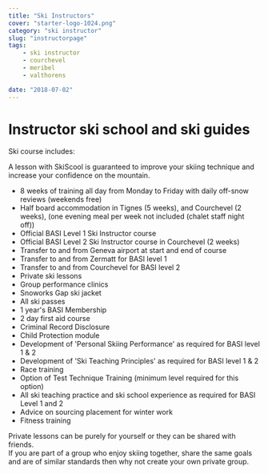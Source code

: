 ```yaml
---
title: "Ski Instructors"
cover: "starter-logo-1024.png"
category: "ski instructor"
slug: "instructorpage"
tags:
    - ski instructor
    - courchevel
    - meribel
    - valthorens

date: "2018-07-02"
---
```


# Instructor ski school and ski guides

Ski course includes:

A lesson with SkiScool is guaranteed to improve your skiing technique and increase your confidence on the mountain.

* 8 weeks of training all day from Monday to Friday with daily off-snow reviews (weekends free)
* Half board accommodation in Tignes (5 weeks), and Courchevel (2 weeks), (one evening meal per week not included (chalet staff night off))
* Official BASI Level 1 Ski Instructor course 
* Official BASI Level 2 Ski Instructor course in Courchevel (2 weeks) 
* Transfer to and from Geneva airport at start and end of course
* Transfer to and from Zermatt for BASI level 1
* Transfer to and from Courchevel for BASI level 2
* Private ski lessons
* Group performance clinics
* Snoworks Gap ski jacket
* All ski passes
* 1 year's BASI Membership
* 2 day first aid course 
* Criminal Record Disclosure 
* Child Protection module
* Development of 'Personal Skiing Performance' as required for BASI level 1 & 2
* Development of 'Ski Teaching Principles' as required for BASI level 1 & 2
* Race training
* Option of Test Technique Training (minimum level required for this option)
* All ski teaching practice and ski school experience as required for BASI Level 1 and 2
* Advice on sourcing placement for winter work
* Fitness training

Private lessons can be purely for yourself or they can be shared with friends.  
If you are part of a group who enjoy skiing together, share the same goals and are of similar standards then why not create your own private group.